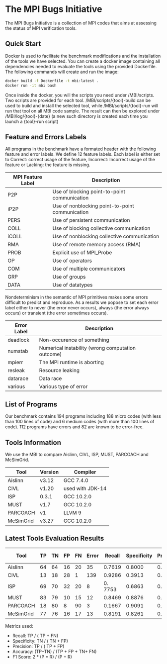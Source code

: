 # The MPI Bugs Initiative

The MPI Bugs Initiative is a collection of MPI codes that aims at assessing the status of MPI verification tools.


## Quick Start

Docker is used to facilitate the benchmark modifications and the installation of the tools we have selected.
You can create a docker image containing all dependencies needed to evaluate the tools using the provided Dockerfile.
The following commands will create and run the image:
```bash
docker build -f Dockerfile -t mbi:latest .
docker run -it mbi bash 
```

Once inside the docker, you will the scripts you need under /MBI/scripts. Two scripts are provided for each tool. /MBI/scripts/{tool}-build can be used to build and install the selected tool, while /MBI/scripts/{tool}-run will run that tool on all MBI code sample. The result can then be explored under /MBI/log/{tool}-{date} (a new such directory is created each time you launch a {tool}-run script)


## Feature and Errors Labels

All programs in the benchmark have a formated header with the following feature and error labels.
We define 12 feature labels. Each label is either set to Correct: correct usage of the feature, Incorrect: Incorrect usage of the feature or
Lacking: the feature is missing.


MPI Feature Label | Description 
 -----------------|--------------------
 P2P | Use of blocking point-to-point communication  
 iP2P  | Use of nonblocking point-to-point communication 
 PERS | Use of persistent communication 
 COLL  | Use of blocking collective communication  
 iCOLL | Use of nonblocking collective communication 
 RMA   | Use of remote memory access (RMA)  
 PROB  | Explicit use of MPI_Probe     
 OP | Use of operators 
 COM | Use of multiple communicators
 GRP | Use of groups 
 DATA | Use of datatypes 

Nondeterminism in the semantic of MPI primitives makes some errors difficult to predict and reproduce. As a results we popose to
set each error label either to never (the error never occurs), always (the error always occurs) or transient (the error sometimes occurs).



 Error Label |  Description
 ------------|--------------------
  deadlock | Non-occurence of something
  numstab | Numerical instability (wrong computation outcome)
  mpierr | The MPI runtime is aborting 
  resleak | Resource leaking
  datarace | Data race
  various | Various type of error




## List of Programs

Our benchmark contains 194 programs including 188 micro codes (with less than 100 lines of code) and 6 medium codes (with more than 100 lines of code). 112 programs have errors and 82 are known to be error-free.



## Tools Information

We use the MBI to compare Aislinn, CIVL, ISP, MUST, PARCOACH and McSimGrid.


Tool | Version | Compiler 
-----|---------|---------
Aislinn | v3.12 | GCC 7.4.0
CIVL | v1.20 | used with JDK-14
ISP | 0.3.1 | GCC 10.2.0
MUST | v1.7 | GCC 10.2.0
PARCOACH | v1 | LLVM 9
McSimGrid | v3.27 |  GCC 10.2.0


## Latest Tools Evaluation Results

 
Tool   	| TP | TN | FP | FN | Error | Recall | Specificity | Precision | Accurracy | F1 Score  
--------|----|----|----|----|-------|--------|-------------|-----------|-----------|---------
Aislinn | 64 | 64 | 16 | 20 | 35 | 0.7619 | 0.8000 | 0.8000 | 0.7805 | 0.7805
CIVL | 13 | 18 | 28 | 1 | 139 | 0.9286 | 0.3913 | 0.3171 | 0.5167 | 0.4727
ISP | 69 | 70 | 32 | 20 | 8  | 0. 7753 | 0.6863 | 0.6832 | 0.7277 | 0.7263 
 MUST | 83 | 79 | 10 | 15 | 12 | 0.8469 | 0.8876 | 0.8925 | 0.8663 | 0.8691
PARCOACH | 18 | 80 | 8 | 90 | 3 | 0.1667 | 0.9091 | 0.6923 |0.5000 | 0.287
McSimGrid | 77 | 76 | 16 | 17 | 13 | 0.8191 | 0.8261 | 0.8280 | 0.8226 | 0.8235 


Metrics used: 
- Recall: TP / ( TP + FN) 
- Specificity: TN / ( TN + FP)
- Precision: TP / ( TP + FP)
- Accuracy: (TP+TN) / (TP + FP + TN+ FN)
- F1 Score: 2 * (P * R) / (P + R)

